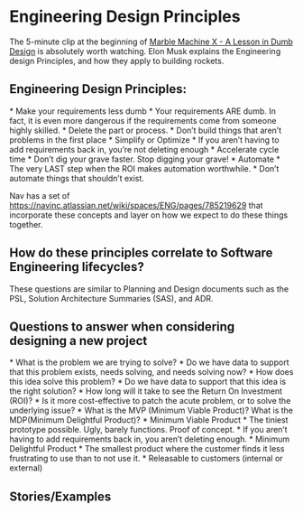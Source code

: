 <h1>Engineering Design Principles</h1>

The 5-minute clip at the beginning of [Marble Machine X - A Lesson in Dumb Design](https://www.youtube.com/embed/WN90HYiFpAw?si=cptAYEkNgUHds0a7) is absolutely worth watching. Elon Musk explains the Engineering design Principles, and how they apply to building rockets.

<h2>Engineering Design Principles:</h2>
*  Make your requirements less dumb
    * Your requirements ARE dumb. In fact, it is even more dangerous if the requirements come from someone highly skilled.
* Delete the part or process. 
    * Don’t build things that aren’t problems in the first place
* Simplify or Optimize 
    * If you aren’t having to add requirements back in, you’re not deleting enough
* Accelerate cycle time 
    * Don’t dig your grave faster. Stop digging your grave!
* Automate 
    * The very LAST step when the ROI makes automation worthwhile. 
    * Don’t automate things that shouldn’t exist.

Nav has a set of https://navinc.atlassian.net/wiki/spaces/ENG/pages/785219629 that incorporate these concepts and layer on how we expect to do these things together.

<h2>How do these principles correlate to Software Engineering lifecycles?</h2>

These questions are similar to Planning and Design documents such as the PSL, Solution Architecture Summaries (SAS), and ADR. 

<h2>Questions to answer when considering designing a new project</h2>
* What is the problem we are trying to solve?
* Do we have data to support that this problem exists, needs solving, and needs solving now?
* How does this idea solve this problem?
* Do we have data to support that this idea is the right solution?
    * How long will it take to see the Return On Investment (ROI)?
    * Is it more cost-effective to patch the acute problem, or to solve the underlying issue?
* What is the MVP (Minimum Viable Product)? What is the MDP(Minimum Delightful Product)?
    * Minimum Viable Product
        * The tiniest prototype possible. Ugly, barely functions. Proof of concept.
        * If you aren’t having to add requirements back in, you aren’t deleting enough.
    * Minimum Delightful Product
        * The smallest product where the customer finds it less frustrating to use than to not use it. 
        * Releasable to customers (internal or external)

<h2>Stories/Examples</h2>
